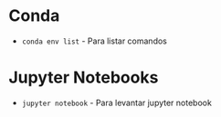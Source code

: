 # Conda
- `conda env list` - Para listar comandos

# Jupyter Notebooks
- `jupyter notebook` - Para levantar jupyter notebook